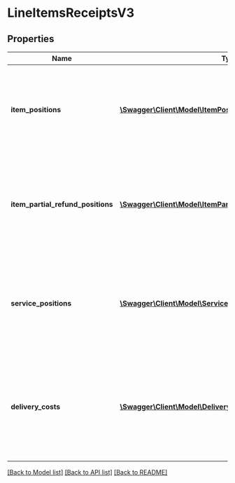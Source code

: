 # LineItemsReceiptsV3

## Properties
Name | Type | Description | Notes
------------ | ------------- | ------------- | -------------
**item_positions** | [**\Swagger\Client\Model\ItemPositionsReceiptsV3[]**](ItemPositionsReceiptsV3.md) | List of billed items, if exists.  This list is only used in context of receiptType PURCHASE or REFUND. If there are no entries the lists is displayed as empty | 
**item_partial_refund_positions** | [**\Swagger\Client\Model\ItemPartialRefundPositionsReceiptsV3[]**](ItemPartialRefundPositionsReceiptsV3.md) | List of billed partial refunds of items.  This list is only used in context of receiptType PARTIAL_REFUND. If there are no entries the lists is displayed as empty | 
**service_positions** | [**\Swagger\Client\Model\ServicePositionReceiptsV3[]**](ServicePositionReceiptsV3.md) | List of billed B2C services, if exists for this receipt.  This list is only used in context of receiptType PURCHASE or REFUND. If there are no entries the lists is displayed as empty | 
**delivery_costs** | [**\Swagger\Client\Model\DeliveryCostsReceiptsV3[]**](DeliveryCostsReceiptsV3.md) | List of billed logistic costs, if exists for this receipt.  This list is only used in context of receiptType PURCHASE or REFUND. If there are no entries the lists is displayed as empty | 

[[Back to Model list]](../../README.md#documentation-for-models) [[Back to API list]](../../README.md#documentation-for-api-endpoints) [[Back to README]](../../README.md)

